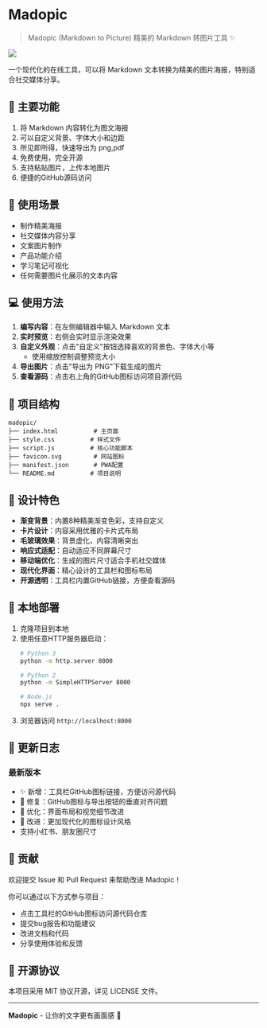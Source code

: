 # Madopic

> Madopic (Markdown to Picture) 精美的 Markdown 转图片工具 ✨

![](https://github.com/xiaolinbaba/Madopic/blob/main/madopic.png)

一个现代化的在线工具，可以将 Markdown 文本转换为精美的图片海报，特别适合社交媒体分享。


## 🚀 主要功能

1. 将 Markdown 内容转化为图文海报
2. 可以自定义背景、字体大小和边距
3. 所见即所得，快速导出为 png,pdf
4. 免费使用，完全开源
5. 支持粘贴图片，上传本地图片
6. 便捷的GitHub源码访问

## 🎯 使用场景

- 制作精美海报
- 社交媒体内容分享
- 文案图片制作
- 产品功能介绍
- 学习笔记可视化
- 任何需要图片化展示的文本内容

## 💻 使用方法

1. **编写内容**：在左侧编辑器中输入 Markdown 文本
2. **实时预览**：右侧会实时显示渲染效果
3. **自定义外观**：点击"自定义"按钮选择喜欢的背景色、字体大小等
   - 使用缩放控制调整预览大小
4. **导出图片**：点击"导出为 PNG"下载生成的图片
5. **查看源码**：点击右上角的GitHub图标访问项目源代码


## 📁 项目结构

```
madopic/
├── index.html          # 主页面
├── style.css          # 样式文件
├── script.js          # 核心功能脚本
├── favicon.svg         # 网站图标
├── manifest.json       # PWA配置
└── README.md          # 项目说明
```

## 🎨 设计特色

- **渐变背景**：内置8种精美渐变色彩，支持自定义
- **卡片设计**：内容采用优雅的卡片式布局
- **毛玻璃效果**：背景虚化，内容清晰突出
- **响应式适配**：自动适应不同屏幕尺寸
- **移动端优化**：生成的图片尺寸适合手机社交媒体
- **现代化界面**：精心设计的工具栏和图标布局
- **开源透明**：工具栏内置GitHub链接，方便查看源码


## 🔧 本地部署

1. 克隆项目到本地
2. 使用任意HTTP服务器启动：
   ```bash
   # Python 3
   python -m http.server 8000
   
   # Python 2  
   python -m SimpleHTTPServer 8000
   
   # Node.js
   npx serve .
   ```
3. 浏览器访问 `http://localhost:8000`

## 📝 更新日志

### 最新版本
- ✨ 新增：工具栏GitHub图标链接，方便访问源代码
- 🐛 修复：GitHub图标与导出按钮的垂直对齐问题
- 💫 优化：界面布局和视觉细节改进
- 🎨 改进：更加现代化的图标设计风格
- 支持小红书、朋友圈尺寸

## 🤝 贡献

欢迎提交 Issue 和 Pull Request 来帮助改进 Madopic！

你可以通过以下方式参与项目：
- 点击工具栏的GitHub图标访问源代码仓库
- 提交bug报告和功能建议
- 改进文档和代码
- 分享使用体验和反馈

## 📄 开源协议

本项目采用 MIT 协议开源，详见 LICENSE 文件。

---

**Madopic** - 让你的文字更有画面感 🎨




